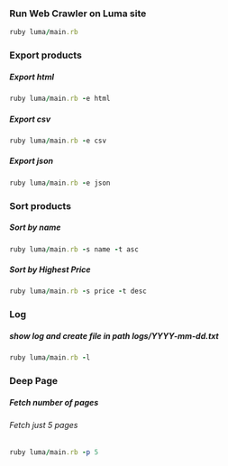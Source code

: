 ### Run Web Crawler on Luma site
```ruby
ruby luma/main.rb
```
### Export products
##### Export html
```ruby
ruby luma/main.rb -e html
```
##### Export csv
```ruby
ruby luma/main.rb -e csv
```
##### Export json
```ruby
ruby luma/main.rb -e json
```

### Sort products
##### Sort by name
```ruby
ruby luma/main.rb -s name -t asc
```
##### Sort by Highest Price
```ruby
ruby luma/main.rb -s price -t desc
```

### Log
##### show log and create file in path logs/YYYY-mm-dd.txt
```ruby
ruby luma/main.rb -l
```

### Deep Page
##### Fetch number of pages
###### Fetch just 5 pages
```ruby
ruby luma/main.rb -p 5
```